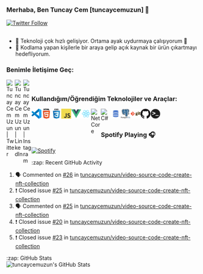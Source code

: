 ### Merhaba, Ben Tuncay Cem [tuncaycemuzun] 👋 

[![Twitter Follow](https://img.shields.io/twitter/follow/tuncaycemuzun?color=1DA1F2&logo=twitter&style=for-the-badge)](https://twitter.com/intent/follow?original_referer=https%3A%2F%2Fgithub.com%2Ftuncaycemuzun&screen_name=tuncaycemuzun)

## 

- 🌱 Teknoloji çok hızlı gelişiyor. Ortama ayak uydurmaya çalışıyorum 🤣
- 👯 Kodlama yapan kişilerle bir araya gelip açık kaynak bir ürün çıkartmayı hedefliyorum. 

### Benimle İletişime Geç:

[<img align="left" alt="Tuncay Cem Uzun | Twitter" width="22px" src="https://cdn.jsdelivr.net/npm/simple-icons@v3/icons/twitter.svg" />][twitter]
[<img align="left" alt="Tuncay Cem Uzun | LinkedIn" width="22px" src="https://cdn.jsdelivr.net/npm/simple-icons@v3/icons/linkedin.svg" />][linkedin]
[<img align="left" alt="Tuncay Cem Uzun | Instagram" width="22px" src="https://cdn.jsdelivr.net/npm/simple-icons@v3/icons/instagram.svg" />][instagram]

<br />

### Kullandığım/Öğrendiğim Teknolojiler ve Araçlar:

<img align="left" alt="Visual Studio Code" width="26px" src="https://raw.githubusercontent.com/github/explore/80688e429a7d4ef2fca1e82350fe8e3517d3494d/topics/visual-studio-code/visual-studio-code.png" />
<img align="left" alt="HTML5" width="26px" src="https://raw.githubusercontent.com/github/explore/80688e429a7d4ef2fca1e82350fe8e3517d3494d/topics/html/html.png" />
<img align="left" alt="CSS3" width="26px" src="https://raw.githubusercontent.com/github/explore/80688e429a7d4ef2fca1e82350fe8e3517d3494d/topics/css/css.png" />
<img align="left" alt="JavaScript" width="26px" src="https://raw.githubusercontent.com/github/explore/80688e429a7d4ef2fca1e82350fe8e3517d3494d/topics/javascript/javascript.png" />
<img align="left" alt="Vue" width="26px" src="https://raw.githubusercontent.com/github/explore/80688e429a7d4ef2fca1e82350fe8e3517d3494d/topics/vue/vue.png" />
<img align="left" alt="React" width="26px" src="https://raw.githubusercontent.com/github/explore/80688e429a7d4ef2fca1e82350fe8e3517d3494d/topics/react/react.png" />
<img align="left" alt="Net Core" width="26px" src="https://camo.githubusercontent.com/9da8dcab869ba1c5c82b4499b523e33ba56f7fbd68cbf2a41ff141084896d61d/68747470733a2f2f75706c6f61642e77696b696d656469612e6f72672f77696b6970656469612f636f6d6d6f6e732f7468756d622f652f65652f2e4e45545f436f72655f4c6f676f2e7376672f3132303070782d2e4e45545f436f72655f4c6f676f2e7376672e706e67" />
<img align="left" alt="C#" width="26px" src="https://camo.githubusercontent.com/e5f1cbf59a8752f8a31ba28ea3b788daf4c188a84870865acfc16c5567bfd5ce/68747470733a2f2f7365656b6c6f676f2e636f6d2f696d616765732f432f632d73686172702d632d6c6f676f2d303246313737313442412d7365656b6c6f676f2e636f6d2e706e67" />
<img align="left" alt="SQL" width="26px" src="https://raw.githubusercontent.com/github/explore/80688e429a7d4ef2fca1e82350fe8e3517d3494d/topics/sql/sql.png" />
<img align="left" alt="PostgreSql" width="26px" src="https://raw.githubusercontent.com/devicons/devicon/master/icons/postgresql/postgresql-original-wordmark.svg" />
<img align="left" alt="Git" width="26px" src="https://raw.githubusercontent.com/github/explore/80688e429a7d4ef2fca1e82350fe8e3517d3494d/topics/git/git.png" />
<img align="left" alt="GitHub" width="26px" src="https://raw.githubusercontent.com/github/explore/78df643247d429f6cc873026c0622819ad797942/topics/github/github.png" />
<img align="left" alt="Terminal" width="26px" src="https://raw.githubusercontent.com/github/explore/80688e429a7d4ef2fca1e82350fe8e3517d3494d/topics/terminal/terminal.png" />


<br />
<br />

### Spotify Playing 🎧

[![Spotify](https://spotify-playing-tcu.herokuapp.com/api/spotify)](https://open.spotify.com/user/tuncaycemuzun)


  <summary>:zap: Recent GitHub Activity</summary>
  
<!--START_SECTION:activity-->
1. 🗣 Commented on [#26](https://github.com/tuncaycemuzun/video-source-code-create-nft-collection/issues/26) in [tuncaycemuzun/video-source-code-create-nft-collection](https://github.com/tuncaycemuzun/video-source-code-create-nft-collection)
2. ❗️ Closed issue [#25](https://github.com/tuncaycemuzun/video-source-code-create-nft-collection/issues/25) in [tuncaycemuzun/video-source-code-create-nft-collection](https://github.com/tuncaycemuzun/video-source-code-create-nft-collection)
3. 🗣 Commented on [#25](https://github.com/tuncaycemuzun/video-source-code-create-nft-collection/issues/25) in [tuncaycemuzun/video-source-code-create-nft-collection](https://github.com/tuncaycemuzun/video-source-code-create-nft-collection)
4. ❗️ Closed issue [#20](https://github.com/tuncaycemuzun/video-source-code-create-nft-collection/issues/20) in [tuncaycemuzun/video-source-code-create-nft-collection](https://github.com/tuncaycemuzun/video-source-code-create-nft-collection)
5. ❗️ Closed issue [#23](https://github.com/tuncaycemuzun/video-source-code-create-nft-collection/issues/23) in [tuncaycemuzun/video-source-code-create-nft-collection](https://github.com/tuncaycemuzun/video-source-code-create-nft-collection)
<!--END_SECTION:activity-->



  <summary>:zap: GitHub Stats</summary>

  <img align="left" alt="tuncaycemuzun's GitHub Stats" src="https://github-readme-stats.vercel.app/api?username=tuncaycemuzun&show_icons=true&hide_border=true" />



[website]: https://tuncaycemuzun.com
[twitter]: https://twitter.com/tuncaycemuzun
[instagram]: https://instagram.com/tuncaycemuzun
[linkedin]: https://linkedin.com/in/tuncaycemuzun